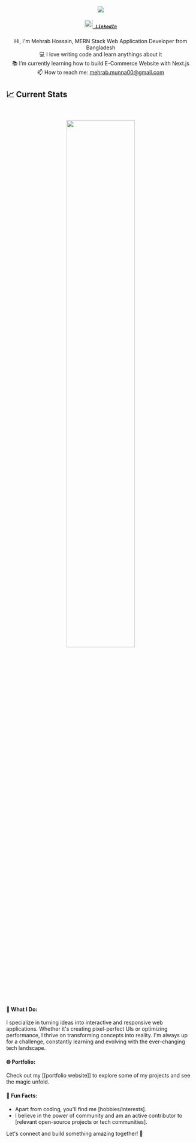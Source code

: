 <h1 align="center">
  <a href="https://git.io/typing-svg">
    <img src="https://readme-typing-svg.herokuapp.com/?lines=Hello,+There!+👋;....This+is+Mehrab+Hossain....;Nice+to+meet+you!&center=true&size=30">
  </a>
</h1>

<h5 align="center">
  <code><a href="https://www.linkedin.com/in/mehrab-hossain-505390274" title="LinkedIn Profile"><img width="22" src="https://cdn-icons-png.flaticon.com/256/174/174857.png"> LinkedIn</a></code>
</h5>

<p align="center">
  Hi, I'm Mehrab Hossain, MERN Stack Web Application Developer from Bangladesh
  <br>
  💻 I love writing code and learn anythings about it
  <br>
  📚 I’m currently learning how to build E-Commerce Website with Next.js
  <br>
  📫 How to reach me: <a href="mailto: mehrab.munna00@gmail.com">mehrab.munna00@gmail.com</a>
</p>

## :chart_with_upwards_trend: Current Stats

<br />
<p align="center">
  <img width="60%" src="https://streak-stats.demolab.com?user=mehrabhossain1&theme=dracula)](https://git.io/streak-stats" />
</p>





#### 🚀 What I Do:
I specialize in turning ideas into interactive and responsive web applications. Whether it's creating pixel-perfect UIs or optimizing performance, I thrive on transforming concepts into reality. I'm always up for a challenge, constantly learning and evolving with the ever-changing tech landscape.

#### 🌐 Portfolio:
Check out my [[portfolio website]] to explore some of my projects and see the magic unfold.

#### 🌈 Fun Facts:
- Apart from coding, you'll find me [hobbies/interests].
- I believe in the power of community and am an active contributor to [relevant open-source projects or tech communities].

Let's connect and build something amazing together! 🚀
